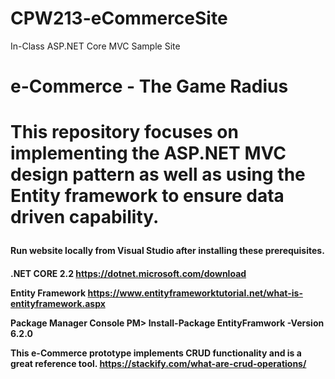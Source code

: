# CPW213-eCommerceSite
In-Class ASP.NET Core MVC Sample Site
<h1> e-Commerce - The Game Radius <h1>

This repository focuses on implementing the ASP.NET MVC design pattern as well as using the 
Entity framework to ensure data driven capability.

<h4> Run website locally from Visual Studio after installing these prerequisites. <h4>

**.NET CORE 2.2**
https://dotnet.microsoft.com/download

**Entity Framework**
https://www.entityframeworktutorial.net/what-is-entityframework.aspx

Package Manager Console
PM> Install-Package EntityFramwork -Version 6.2.0

This e-Commerce prototype implements CRUD functionality and is a great reference tool.
https://stackify.com/what-are-crud-operations/




